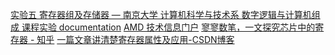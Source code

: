 [实验五 寄存器组及存储器 — 南京大学 计算机科学与技术系 数字逻辑与计算机组成 课程实验 documentation](https://nju-projectn.github.io/dlco-lecture-note/exp/05.html)
[AMD 技术信息门户](https://docs.amd.com/r/zh-CN/pg302-qdma/RTL-%E7%89%88%E6%9C%AC%E5%AF%84%E5%AD%98%E5%99%A8-0x22414)
[寥寥数笔，一文探究芯片中的寄存器 - 知乎](https://zhuanlan.zhihu.com/p/658818900)
[一篇文章讲清楚寄存器属性及应用-CSDN博客](https://blog.csdn.net/wofreeo/article/details/103199786#:~:text=%E7%94%B1%E4%BA%8E%E4%BF%9D%E7%95%99%E5%9F%9F%E7%9A%84%E5%AD%98%E5%9C%A8,%E6%80%A7%E4%B8%8D%E4%B8%80%E8%87%B4%E7%9A%84%E6%83%85%E5%86%B5%E3%80%82)
